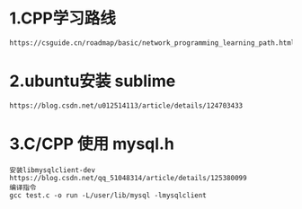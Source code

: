 # 1.CPP学习路线
```
https://csguide.cn/roadmap/basic/network_programming_learning_path.html#%E4%B8%80%E3%80%81%E4%BB%80%E4%B9%88%E6%98%AF%E7%BD%91%E7%BB%9C%E7%BC%96%E7%A8%8B
```
# 2.ubuntu安装 sublime
```
https://blog.csdn.net/u012514113/article/details/124703433
```
# 3.C/CPP 使用 mysql.h
```
安装libmysqlclient-dev
https://blog.csdn.net/qq_51048314/article/details/125380099
编译指令
gcc test.c -o run -L/user/lib/mysql -lmysqlclient
```
